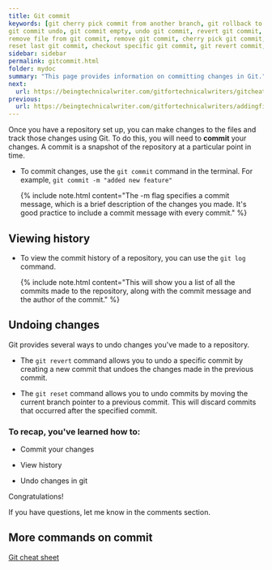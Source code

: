 ```yaml
---
title: Git commit
keywords: [git cherry pick commit from another branch, git rollback to previous commit, git move commit to another branch, git checkout specific commit, git undo local commit, git reset hard, git commit message, git commit and push, git commit history, git commit revert, git commit amend message
git commit undo, git commit empty, undo git commit, revert git commit, change git commit message
remove file from git commit, remove git commit, cherry pick git commit, revert to previous git commit
reset last git commit, checkout specific git commit, git revert commit, git undo commit, git revert last commit, git revert to previous commit, git change commit message, git cherry pick commit, git checkout commit, git reset last commit, git remove commit, git remove file from commit]
sidebar: sidebar
permalink: gitcommit.html
folder: mydoc
summary: "This page provides information on committing changes in Git."
next:
  url: https://beingtechnicalwriter.com/gitfortechnicalwriters/gitcheatsheet.html
previous:
  url: https://beingtechnicalwriter.com/gitfortechnicalwriters/addingfiles.html
---
```


Once you have a repository set up, you can make changes to the files and track those changes using Git. To do this, you will need to **commit** your changes. A commit is a snapshot of the repository at a particular point in time.

* To commit changes, use the `git commit` command in the terminal. For example, `git commit -m "added new feature"`

    {% include note.html content="The -m flag specifies a commit message, which is a brief description of the changes you made. It's good practice to include a commit message with every commit." %}

## Viewing history
* To view the commit history of a repository, you can use the `git log` command.
  
    {% include note.html content="This will show you a list of all the commits made to the repository, along with the commit message and the author of the commit." %}

## Undoing changes
Git provides several ways to undo changes you've made to a repository.

* The `git revert` command allows you to undo a specific commit by creating a new commit that undoes the changes made in the previous commit.

* The `git reset` command allows you to undo commits by moving the current branch pointer to a previous commit. This will discard commits that occurred after the specified commit.

### To recap, you've learned how to:

* Commit your changes
  
* View history
  
* Undo changes in git

Congratulations!

If you have questions, let me know in the comments section.

## More commands on commit
[Git cheat sheet](/cheatsheet.md)